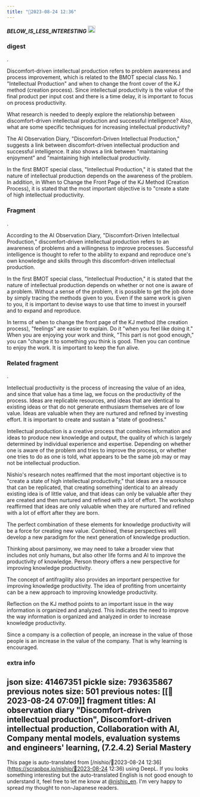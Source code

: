 ```yaml
---
title: "🤖2023-08-24 12:36"
---
```


___BELOW_IS_LESS_INTERESTING___
<img src='https://scrapbox.io/api/pages/nishio-en/omni/icon' alt='omni.icon' height="19.5"/>
### digest
.

Discomfort-driven intellectual production refers to problem awareness and process improvement, which is related to the BMOT special class No. 1 "Intellectual Production" and when to change the front cover of the KJ method (creation process). Since intellectual productivity is the value of the final product per input cost and there is a time delay, it is important to focus on process productivity.

What research is needed to deeply explore the relationship between discomfort-driven intellectual production and successful intelligence? Also, what are some specific techniques for increasing intellectual productivity?

The AI Observation Diary, "Discomfort-Driven Intellectual Production," suggests a link between discomfort-driven intellectual production and successful intelligence. It also shows a link between "maintaining enjoyment" and "maintaining high intellectual productivity.

In the first BMOT special class, "Intellectual Production," it is stated that the nature of intellectual production depends on the awareness of the problem. In addition, in When to Change the Front Page of the KJ Method (Creation Process), it is stated that the most important objective is to "create a state of high intellectual productivity.

### Fragment
.

According to the AI Observation Diary, "Discomfort-Driven Intellectual Production," discomfort-driven intellectual production refers to an awareness of problems and a willingness to improve processes. Successful intelligence is thought to refer to the ability to expand and reproduce one's own knowledge and skills through this discomfort-driven intellectual production.

In the first BMOT special class, "Intellectual Production," it is stated that the nature of intellectual production depends on whether or not one is aware of a problem. Without a sense of the problem, it is possible to get the job done by simply tracing the methods given to you. Even if the same work is given to you, it is important to devise ways to use that time to invest in yourself and to expand and reproduce.

In terms of when to change the front page of the KJ method (the creation process), "feelings" are easier to explain. Do it "when you feel like doing it." When you are enjoying your work and think, "This part is not good enough," you can "change it to something you think is good. Then you can continue to enjoy the work. It is important to keep the fun alive.

### Related fragment
.

Intellectual productivity is the process of increasing the value of an idea, and since that value has a time lag, we focus on the productivity of the process. Ideas are replicable resources, and ideas that are identical to existing ideas or that do not generate enthusiasm themselves are of low value. Ideas are valuable when they are nurtured and refined by investing effort. It is important to create and sustain a "state of goodness."

Intellectual production is a creative process that combines information and ideas to produce new knowledge and output, the quality of which is largely determined by individual experience and expertise. Depending on whether one is aware of the problem and tries to improve the process, or whether one tries to do as one is told, what appears to be the same job may or may not be intellectual production.

Nishio's research notes reaffirmed that the most important objective is to "create a state of high intellectual productivity," that ideas are a resource that can be replicated, that creating something identical to an already existing idea is of little value, and that ideas can only be valuable after they are created and then nurtured and refined with a lot of effort. The workshop reaffirmed that ideas are only valuable when they are nurtured and refined with a lot of effort after they are born.

The perfect combination of these elements for knowledge productivity will be a force for creating new value. Combined, these perspectives will develop a new paradigm for the next generation of knowledge production.

Thinking about parsimony, we may need to take a broader view that includes not only humans, but also other life forms and AI to improve the productivity of knowledge. Person theory offers a new perspective for improving knowledge productivity.

The concept of antifragility also provides an important perspective for improving knowledge productivity. The idea of profiting from uncertainty can be a new approach to improving knowledge productivity.

Reflection on the KJ method points to an important issue in the way information is organized and analyzed. This indicates the need to improve the way information is organized and analyzed in order to increase knowledge productivity.

Since a company is a collection of people, an increase in the value of those people is an increase in the value of the company. That is why learning is encouraged.

### extra info
json size: 41467351
pickle size: 793635867
previous notes size: 501
previous notes: [[🤖2023-08-24 07:09]]
fragment titles: AI observation diary "Discomfort-driven intellectual production", Discomfort-driven intellectual production, Collaboration with AI, Company mental models, evaluation systems and engineers' learning, (7.2.4.2) Serial Mastery
---
This page is auto-translated from [/nishio/🤖2023-08-24 12:36](https://scrapbox.io/nishio/🤖2023-08-24 12:36) using DeepL. If you looks something interesting but the auto-translated English is not good enough to understand it, feel free to let me know at [@nishio_en](https://twitter.com/nishio_en). I'm very happy to spread my thought to non-Japanese readers.